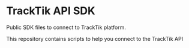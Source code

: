 # TrackTik API SDK
Public SDK files to connect to TrackTik platform. 

This repository contains scripts to help you connect to the TrackTik API
